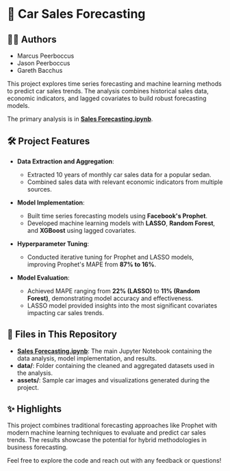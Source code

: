 # 🚗 Car Sales Forecasting  

## 👩‍💻 Authors  
- Marcus Peerboccus  
- Jason Peerboccus
- Gareth Bacchus

This project explores time series forecasting and machine learning methods to predict car sales trends. The analysis combines historical sales data, economic indicators, and lagged covariates to build robust forecasting models.  

The primary analysis is in **[Sales Forecasting.ipynb](Sales%20Forecasting.ipynb)**.  

## 🛠️ Project Features  
- **Data Extraction and Aggregation**:  
  - Extracted 10 years of monthly car sales data for a popular sedan.  
  - Combined sales data with relevant economic indicators from multiple sources.  

- **Model Implementation**:  
  - Built time series forecasting models using **Facebook's Prophet**.  
  - Developed machine learning models with **LASSO**, **Random Forest**, and **XGBoost** using lagged covariates.  

- **Hyperparameter Tuning**:  
  - Conducted iterative tuning for Prophet and LASSO models, improving Prophet's MAPE from **87% to 16%**.  

- **Model Evaluation**:  
  - Achieved MAPE ranging from **22% (LASSO)** to **11% (Random Forest)**, demonstrating model accuracy and effectiveness.  
  - LASSO model provided insights into the most significant covariates impacting car sales trends.  

## 📂 Files in This Repository  
- **[Sales Forecasting.ipynb](Sales%20Forecasting.ipynb)**: The main Jupyter Notebook containing the data analysis, model implementation, and results.  
- **data/**: Folder containing the cleaned and aggregated datasets used in the analysis.  
- **assets/**: Sample car images and visualizations generated during the project.  

## ✨ Highlights  
This project combines traditional forecasting approaches like Prophet with modern machine learning techniques to evaluate and predict car sales trends. The results showcase the potential for hybrid methodologies in business forecasting.  

Feel free to explore the code and reach out with any feedback or questions!  
